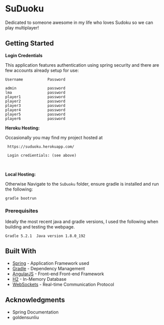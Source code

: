 # SuDuoku

Dedicated to someone awesome in my life who loves Sudoku so we can play multiplayer!  


## Getting Started

**Login Credentials** 

This application features authentication using spring security and there are few accounts already setup for use: 
```
Username           Password

admin              password
lma                password
player1            password
player2            password
player3            password
player4            password
player5            password
player6            password
```

**Heroku Hosting:**

Occasionally you may find my project hosted at 
```
 https://suduoku.herokuapp.com/
 
 Login credientials: (see above)
```

<br>

**Local Hosting:** 

Otherwise Navigate to the `SuDuoku` folder, ensure gradle is installed and run the following: 
```
gradle bootrun
```

### Prerequisites

Ideally the most recent java and gradle versions, I used the following when building and testing the webpage.

```
Gradle 5.2.1  Java version 1.8.0_192
```

## Built With

* [Spring](https://spring.io/) - Application Framework used
* [Gradle](https://gradle.org/) - Dependency Management
* [AngularJS](https://angularjs.org/) - Front-end Front-end Framework
* [H2](https://www.h2database.com/html/main.html) - In-Memory Database
* [WebSockets]() - Real-time Communication Protocol


## Acknowledgments 

* Spring Documentation
* goldensunliu

